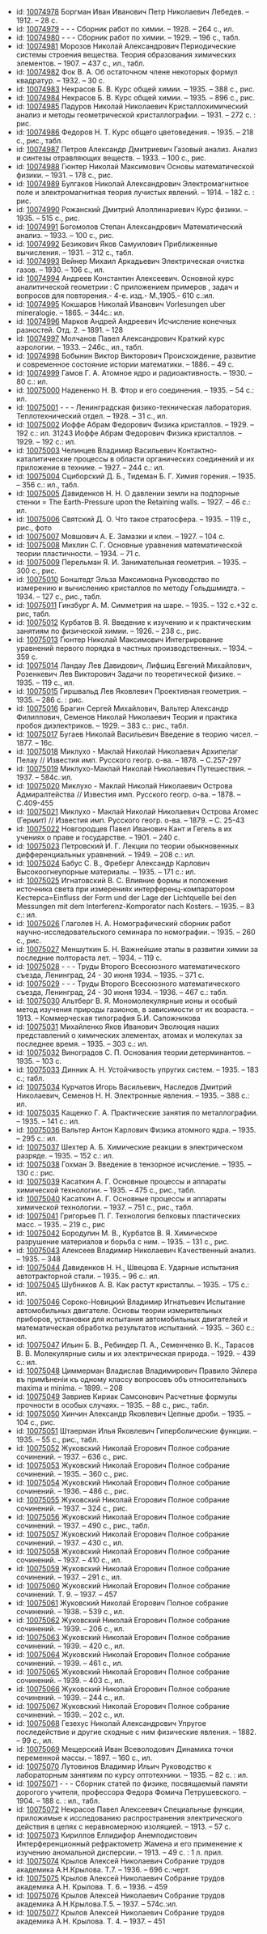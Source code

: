 <ul>
<li>id: <a href="http://books.e-heritage.ru/book/10074978">10074978</a>	Боргман Иван Иванович Петр Николаевич Лебедев. – 1912. – 28 с.</li>
<li>id: <a href="http://books.e-heritage.ru/book/10074979">10074979</a>	- - - Сборник работ по химии. – 1928. – 264 с., ил.</li>
<li>id: <a href="http://books.e-heritage.ru/book/10074980">10074980</a>	- - - Сборник работ по химии. – 1929. – 196 с., табл.</li>
<li>id: <a href="http://books.e-heritage.ru/book/10074981">10074981</a>	Морозов Николай Александрович Периодические системы строения вещества. Теория образования химических элементов. – 1907. – 437 с., ил., табл.</li>
<li>id: <a href="http://books.e-heritage.ru/book/10074982">10074982</a>	Фок В. А. Об остаточном члене некоторых формул квадратур. – 1932. – 30 с.</li>
<li>id: <a href="http://books.e-heritage.ru/book/10074983">10074983</a>	Некрасов Б. В. Курс общей химии. – 1935. – 388 с., рис.</li>
<li>id: <a href="http://books.e-heritage.ru/book/10074984">10074984</a>	Некрасов Б. В. Курс общей химии. – 1935. – 896 с., рис.</li>
<li>id: <a href="http://books.e-heritage.ru/book/10074985">10074985</a>	Падуров Николай Николаевич Кристаллохимический анализ и методы геометрической кристаллографии. – 1931. – 272 с. : рис.</li>
<li>id: <a href="http://books.e-heritage.ru/book/10074986">10074986</a>	Федоров Н. Т. Курс общего цветоведения. – 1935. – 218 с., рис., табл.</li>
<li>id: <a href="http://books.e-heritage.ru/book/10074987">10074987</a>	Петров Александр Дмитриевич Газовый анализ. Анализ и синтезы отравляющих веществ. – 1933. – 100 с., рис.</li>
<li>id: <a href="http://books.e-heritage.ru/book/10074988">10074988</a>	Гюнтер Николай Максимович Основы математической физики. – 1931. – 178 с., рис.</li>
<li>id: <a href="http://books.e-heritage.ru/book/10074989">10074989</a>	Булгаков Николай Александрович Электромагнитное поле и электромагнитная теория лучистых явлений. – 1914. – 182 с. : рис.</li>
<li>id: <a href="http://books.e-heritage.ru/book/10074990">10074990</a>	Рожанский Дмитрий Аполлинариевич Курс физики. – 1935. – 515 с., рис.</li>
<li>id: <a href="http://books.e-heritage.ru/book/10074991">10074991</a>	Богомолов Степан Александрович Математический анализ. – 1933. – 100 с., рис.</li>
<li>id: <a href="http://books.e-heritage.ru/book/10074992">10074992</a>	Безикович Яков Самуилович Приближенные вычисления. – 1931. – 312 с., табл.</li>
<li>id: <a href="http://books.e-heritage.ru/book/10074993">10074993</a>	Вейнер Михаил Аркадьевич Электрическая очистка газов. – 1930. – 106 с., ил.</li>
<li>id: <a href="http://books.e-heritage.ru/book/10074994">10074994</a>	Андреев Константин Алексеевич. Основной курс аналитической геометрии : С приложением примеров , задач и вопросов для повторения.- 4-е. изд.- М.,1905.- 610 с.:ил.</li>
<li>id: <a href="http://books.e-heritage.ru/book/10074995">10074995</a>	Кокшаров Николай Иванович Vorlesungen uber mineralogie. – 1865. – 344c.: ил.</li>
<li>id: <a href="http://books.e-heritage.ru/book/10074996">10074996</a>	Марков Андрей Андреевич Исчисление конечных разностей. Отд. 2. – 1891. – 128</li>
<li>id: <a href="http://books.e-heritage.ru/book/10074997">10074997</a>	Молчанов Павел Александрович Краткий курс аэрологии. – 1933. – 246с., ил., табл.</li>
<li>id: <a href="http://books.e-heritage.ru/book/10074998">10074998</a>	Бобынин Виктор Викторович Происхождение, развитие и современное состояние истории математики. – 1886. – 49 с.</li>
<li>id: <a href="http://books.e-heritage.ru/book/10074999">10074999</a>	Гамов Г. А. Атомное ядро и радиоактивность. – 1930. – 80 с.: ил.</li>
<li>id: <a href="http://books.e-heritage.ru/book/10075000">10075000</a>	Надененко Н. В. Фтор и его соединения. – 1935. – 54 с.: ил.</li>
<li>id: <a href="http://books.e-heritage.ru/book/10075001">10075001</a>	- - - Ленинградская физико-техническая лаборатория. Теплотехнический отдел. – 1928. – 31 с., ил.</li>
<li>id: <a href="http://books.e-heritage.ru/book/10075002">10075002</a>	Иоффе Абрам Федорович Физика кристаллов. – 1929. – 192 с.: ил. 31243 Иоффе Абрам Федорович Физика кристаллов. – 1929. – 192 с.: ил.</li>
<li>id: <a href="http://books.e-heritage.ru/book/10075003">10075003</a>	Челинцев Владимир Васильевич Контактно-каталитические процессы в области органических соединений и их приложение в технике. – 1927. – 244 с.: ил.</li>
<li>id: <a href="http://books.e-heritage.ru/book/10075004">10075004</a>	Сциборский Д. Б., Тидеман Б. Г. Химия горения. – 1935. – 356 с.: ил., табл.</li>
<li>id: <a href="http://books.e-heritage.ru/book/10075005">10075005</a>	Давиденков Н. Н. О давлении земли на подпорные стенки = The Earth-Pressure upon the Retaining walls. – 1927. – 46 с.: ил.</li>
<li>id: <a href="http://books.e-heritage.ru/book/10075006">10075006</a>	Святский Д. О. Что такое стратосфера. – 1935. – 119 с., рис., фото</li>
<li>id: <a href="http://books.e-heritage.ru/book/10075007">10075007</a>	Мовшович А. Е. Замазки и клеи. – 1927. – 104 с.</li>
<li>id: <a href="http://books.e-heritage.ru/book/10075008">10075008</a>	Михлин С. Г. Основные уравнения математической теории пластичности. – 1934. – 71 с.</li>
<li>id: <a href="http://books.e-heritage.ru/book/10075009">10075009</a>	Перельман Я. И. Занимательная геометрия. – 1935. – 300 с., рис.</li>
<li>id: <a href="http://books.e-heritage.ru/book/10075010">10075010</a>	Бонштедт Эльза Максимовна Руководство по измерению и вычислению кристаллов по методу Гольдшмидта. – 1934. – 127 с., рис., табл.</li>
<li>id: <a href="http://books.e-heritage.ru/book/10075011">10075011</a>	Гинзбург А. М. Симметрия на шаре. – 1935. – 132 с.+32 с. рис, табл.</li>
<li>id: <a href="http://books.e-heritage.ru/book/10075012">10075012</a>	Курбатов В. Я. Введение к изучению и к практическим занятиям по физической химии. – 1926. – 238 с., рис.</li>
<li>id: <a href="http://books.e-heritage.ru/book/10075013">10075013</a>	Гюнтер Николай Максимович Интегрирование уравнений первого порядка в частных производственных. – 1934. – 359 с.</li>
<li>id: <a href="http://books.e-heritage.ru/book/10075014">10075014</a>	Ландау Лев Давидович, Лифшиц Евгений Михайлович, Розенкевич Лев Викторович Задачи по теоретической физике. – 1935. – 119 с., ил.</li>
<li>id: <a href="http://books.e-heritage.ru/book/10075015">10075015</a>	Гиршвальд Лев Яковлевич Проективная геометрия. – 1935. – 286 с. : рис.</li>
<li>id: <a href="http://books.e-heritage.ru/book/10075016">10075016</a>	Брагин Сергей Михайлович, Вальтер Александр Филиппович, Семенов Николай Николаевич Теория и практика пробоя диэлектриков. – 1929. – 383 с.: рис., табл.</li>
<li>id: <a href="http://books.e-heritage.ru/book/10075017">10075017</a>	Бугаев Николай Васильевич Введение в теорию чисел. – 1877. – 16с.</li>
<li>id: <a href="http://books.e-heritage.ru/book/10075018">10075018</a>	Миклухо - Маклай Николай Николаевич Архипелаг Пелау // Известия имп. Русского геогр. о-ва. – 1878. – С.257-297</li>
<li>id: <a href="http://books.e-heritage.ru/book/10075019">10075019</a>	Миклухо-Маклай Николай Николаевич Путешествия. – 1937. – 584с.:ил.</li>
<li>id: <a href="http://books.e-heritage.ru/book/10075020">10075020</a>	Миклухо - Маклай Николай Николаевич Острова Адмиралтейства // Известия имп. Русского геогр. о-ва. – 1878. – С.409-455</li>
<li>id: <a href="http://books.e-heritage.ru/book/10075021">10075021</a>	Миклухо - Маклай Николай Николаевич Острова Агомес (Гермит) // Известия имп. Русского геогр. о-ва. – 1879. – С. 25-43</li>
<li>id: <a href="http://books.e-heritage.ru/book/10075022">10075022</a>	Новгородцев Павел Иванович Кант и Гегель в их учениях о праве и государстве. – 1901. – 240 с.</li>
<li>id: <a href="http://books.e-heritage.ru/book/10075023">10075023</a>	Петровский И. Г. Лекции по теории обыкновенных дифференциальных уравнений. – 1949. – 208 с.: ил.</li>
<li>id: <a href="http://books.e-heritage.ru/book/10075024">10075024</a>	Бабус С. В., Фреберг Александр Карлович Высокоогнеупорные материалы. – 1935. – 171 с.: ил.</li>
<li>id: <a href="http://books.e-heritage.ru/book/10075025">10075025</a>	Игнатовский В. С. Влияние формы и положения источника света при измерениях интерференц-компаратором Кестерса=Einfluss der Form und der Lage der Lichtquelle bei den Messungen mit dem Interferenz-Komporator nach Kosters. – 1935. – 83 с.: ил.</li>
<li>id: <a href="http://books.e-heritage.ru/book/10075026">10075026</a>	Глаголев Н. А. Номографический сборник работ научно-исследовательского семинара по номографии. – 1935. – 260 с., рис.</li>
<li>id: <a href="http://books.e-heritage.ru/book/10075027">10075027</a>	Меншуткин Б. Н. Важнейшие этапы в развитии химии за последние полтораста лет. – 1934. – 119 с.</li>
<li>id: <a href="http://books.e-heritage.ru/book/10075028">10075028</a>	- - - Труды Второго Всесоюзного математического съезда, Ленинград, 24 - 30 июня 1934. – 1935. – 371 с.</li>
<li>id: <a href="http://books.e-heritage.ru/book/10075029">10075029</a>	- - - Труды Второго Всесоюзного математического съезда, Ленинград, 24 - 30 июня 1934. – 1936. – 467 с.: табл.</li>
<li>id: <a href="http://books.e-heritage.ru/book/10075030">10075030</a>	Альтберг В. Я. Мономолекулярные ионы и особый метод изучения природы газионов, в зависимости от их возраста. – 1913. – Коммерческая типография Б.И. Сапожникова</li>
<li>id: <a href="http://books.e-heritage.ru/book/10075031">10075031</a>	Михайленко Яков Иванович Эволюция наших представлений о химических элементах, атомах и молекулах за последнее время. – 1935. – 303 с.: ил.</li>
<li>id: <a href="http://books.e-heritage.ru/book/10075032">10075032</a>	Виноградов С. П. Основания теории детерминантов. – 1935. – 103 с.</li>
<li>id: <a href="http://books.e-heritage.ru/book/10075033">10075033</a>	Динник А. Н. Устойчивость упругих систем. – 1935. – 183 с.; табл.</li>
<li>id: <a href="http://books.e-heritage.ru/book/10075034">10075034</a>	Курчатов Игорь Васильевич, Наследов Дмитрий Николаевич, Семенов Н. Н. Электронные явления. – 1935. – 388 с.: ил.</li>
<li>id: <a href="http://books.e-heritage.ru/book/10075035">10075035</a>	Кащенко Г. А. Практические занятия по металлографии. – 1935. – 141 с.: ил.</li>
<li>id: <a href="http://books.e-heritage.ru/book/10075036">10075036</a>	Вальтер Антон Карлович Физика атомного ядра. – 1935. – 295 с.: ил.</li>
<li>id: <a href="http://books.e-heritage.ru/book/10075037">10075037</a>	Шехтер А. Б. Химические реакции в электрическом разряде. – 1935. – 152 с.: ил.</li>
<li>id: <a href="http://books.e-heritage.ru/book/10075038">10075038</a>	Гохман Э. Введение в тензорное исчисление. – 1935. – 130 с.: рис.</li>
<li>id: <a href="http://books.e-heritage.ru/book/10075039">10075039</a>	Касаткин А. Г. Основные процессы и аппараты химической технологии. – 1935. – 475 с., рис., табл.</li>
<li>id: <a href="http://books.e-heritage.ru/book/10075040">10075040</a>	Касаткин А. Г. Основные процессы и аппараты химической технологии. – 1937. – 751 с., рис., табл.</li>
<li>id: <a href="http://books.e-heritage.ru/book/10075041">10075041</a>	Григорьев П. Г. Технология белковых пластических масс. – 1935. – 219 с., рис</li>
<li>id: <a href="http://books.e-heritage.ru/book/10075042">10075042</a>	Бородулин М. В., Курбатов В. Я. Химическое разрушение материалов и борьба с ним. – 1935. – 131 с., рис.</li>
<li>id: <a href="http://books.e-heritage.ru/book/10075043">10075043</a>	Алексеев Владимир Николаевич Качественный анализ. – 1935. – 348</li>
<li>id: <a href="http://books.e-heritage.ru/book/10075044">10075044</a>	Давиденков Н. Н., Швецова Е. Ударные испытания автотракторной стали. – 1935. – 96 с.: ил.</li>
<li>id: <a href="http://books.e-heritage.ru/book/10075045">10075045</a>	Шубников А. В. Как растут кристаллы. – 1935. – 175 с.: ил.</li>
<li>id: <a href="http://books.e-heritage.ru/book/10075046">10075046</a>	Сороко-Новицкий Владимир Игнатьевич Испытание автомобильных двигателе. Основы теории измерительных приборов, установки для испытания автомобильных двигателей и математическая обработка результатов испытаний. – 1935. – 360 с.: ил.</li>
<li>id: <a href="http://books.e-heritage.ru/book/10075047">10075047</a>	Ильин Б. В., Ребиндер П. А., Семенченко В. К., Тарасов В. В. Молекулярные силы и их электрическая природа. – 1929. – 439 с.: ил.</li>
<li>id: <a href="http://books.e-heritage.ru/book/10075048">10075048</a>	Циммерман Владислав Владимирович Правило Эйлера въ примѣненіи къ одному классу вопросовъ объ относительныхъ maxima и minima. – 1899. – 208</li>
<li>id: <a href="http://books.e-heritage.ru/book/10075049">10075049</a>	Завриев Кириак Самсонович Расчетные формулы прочности в особых случаях. – 1935. – 88 с., рис., табл.</li>
<li>id: <a href="http://books.e-heritage.ru/book/10075050">10075050</a>	Хинчин Александр Яковлевич Цепные дроби. – 1935. – 104 с., рис.</li>
<li>id: <a href="http://books.e-heritage.ru/book/10075051">10075051</a>	Штаерман Илья Яковлевич Гиперболические функции. – 1935. – 55 с., рис., табл.</li>
<li>id: <a href="http://books.e-heritage.ru/book/10075052">10075052</a>	Жуковский Николай Егорович Полное собрание сочинений. – 1937. – 636 с., рис.</li>
<li>id: <a href="http://books.e-heritage.ru/book/10075053">10075053</a>	Жуковский Николай Егорович Полное собрание сочинений. – 1935. – 360 с., рис.</li>
<li>id: <a href="http://books.e-heritage.ru/book/10075054">10075054</a>	Жуковский Николай Егорович Полное собрание сочинений. – 1936. – 486 с., рис.</li>
<li>id: <a href="http://books.e-heritage.ru/book/10075055">10075055</a>	Жуковский Николай Егорович Полное собрание сочинений. – 1937. – 324 с., рис.</li>
<li>id: <a href="http://books.e-heritage.ru/book/10075056">10075056</a>	Жуковский Николай Егорович Полное собрание сочинений. – 1937. – 490 с., рис., табл.</li>
<li>id: <a href="http://books.e-heritage.ru/book/10075057">10075057</a>	Жуковский Николай Егорович Полное собрание сочинений. – 1937. – 430 с., ил.</li>
<li>id: <a href="http://books.e-heritage.ru/book/10075058">10075058</a>	Жуковский Николай Егорович Полное собрание сочинений. – 1937. – 410 с., ил.</li>
<li>id: <a href="http://books.e-heritage.ru/book/10075059">10075059</a>	Жуковский Николай Егорович Полное собрание сочинений. – 1937. – 291 с., ил.</li>
<li>id: <a href="http://books.e-heritage.ru/book/10075060">10075060</a>	Жуковский Николай Егорович Полное собрание сочинений. Т. 9. – 1937. – 457</li>
<li>id: <a href="http://books.e-heritage.ru/book/10075061">10075061</a>	Жуковский Николай Егорович Полное собрание сочинений. – 1938. – 539 с., ил.</li>
<li>id: <a href="http://books.e-heritage.ru/book/10075062">10075062</a>	Жуковский Николай Егорович Полное собрание сочинений. – 1939. – 206 с., ил.</li>
<li>id: <a href="http://books.e-heritage.ru/book/10075063">10075063</a>	Жуковский Николай Егорович Полное собрание сочинений. – 1939. – 420 с., ил.</li>
<li>id: <a href="http://books.e-heritage.ru/book/10075064">10075064</a>	Жуковский Николай Егорович Полное собрание сочинений. – 1939. – 461 с., ил.</li>
<li>id: <a href="http://books.e-heritage.ru/book/10075065">10075065</a>	Жуковский Николай Егорович Полное собрание сочинений. – 1939. – 403 с., ил.</li>
<li>id: <a href="http://books.e-heritage.ru/book/10075066">10075066</a>	Жуковский Николай Егорович Полное собрание сочинений. – 1939. – 244 с., ил.</li>
<li>id: <a href="http://books.e-heritage.ru/book/10075067">10075067</a>	Жуковский Николай Егорович Полное собрание сочинений. – 1939. – 202 с., ил.</li>
<li>id: <a href="http://books.e-heritage.ru/book/10075068">10075068</a>	Гезехус Николай Александрович Упругое последействие и другие сходные с ним физические явления. – 1882. – 99 с., ил.</li>
<li>id: <a href="http://books.e-heritage.ru/book/10075069">10075069</a>	Мещерский Иван Всеволодович Динамика точки переменной массы. – 1897. – 160 с., ил.</li>
<li>id: <a href="http://books.e-heritage.ru/book/10075070">10075070</a>	Лутовинов Владимир Ильич Руководство к лабораторным занятиям по курсу оптотехники. – 1935. – 82 с. : ил.</li>
<li>id: <a href="http://books.e-heritage.ru/book/10075071">10075071</a>	- - - Сборник статей по физике, посвящаемый памяти дорогого учителя, профессора Федора Фомича Петрушевского. – 1904. – 188 с. : ил., табл.</li>
<li>id: <a href="http://books.e-heritage.ru/book/10075072">10075072</a>	Некрасов Павел Алексеевич Специальные функции, приложимые к исследованию распространения электрического действия в цепях с неравномерною изоляцией. – 1913. – 57 с.</li>
<li>id: <a href="http://books.e-heritage.ru/book/10075073">10075073</a>	Кириллов Елпидифор Анемподистович Интерференционный рефрактометр Жамена и его применение к изучению аномальной дисперсии. – 1913. – 49 с. : 1 л. прил.</li>
<li>id: <a href="http://books.e-heritage.ru/book/10075074">10075074</a>	Крылов Алексей Николаевич Собрание трудов академика А.Н.Крылова. Т.7. – 1936. – 696 с.:черт.</li>
<li>id: <a href="http://books.e-heritage.ru/book/10075075">10075075</a>	Крылов Алексей Николаевич Собрание трудов академика А.Н. Крылова. Т. 6. – 1936. – 459</li>
<li>id: <a href="http://books.e-heritage.ru/book/10075076">10075076</a>	Крылов Алексей Николаевич Собрание трудов академика А.Н.Крылова.Т.5. – 1937. – 574с.:ил.</li>
<li>id: <a href="http://books.e-heritage.ru/book/10075077">10075077</a>	Крылов Алексей Николаевич Собрание трудов академика А.Н. Крылова. Т. 4. – 1937. – 451</li>
</ul>
